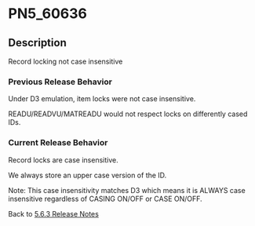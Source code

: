 # PN5_60636

<PageHeader />

## Description

Record locking not case insensitive

### Previous Release Behavior

Under D3 emulation, item locks were not case insensitive.

READU/READVU/MATREADU would not respect locks on differently cased IDs.

### Current Release Behavior

Record locks are case insensitive.

We always store an upper case version of the ID.

Note: This case insensitivity matches D3 which means it is ALWAYS case insensitive regardless of CASING ON/OFF or CASE ON/OFF.

Back to [5.6.3 Release Notes](./../README.md)

<PageFooter />
